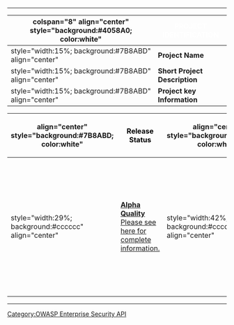 -----

| colspan="8" align="center" style="background:\#4058A0; color:white" | <font color="white">**PROJECT IDENTIFICATION** |
| ------------------------------------------------------------------- | ---------------------------------------------- |
| style="width:15%; background:\#7B8ABD" align="center"               | **Project Name**                               |
| style="width:15%; background:\#7B8ABD" align="center"               | **Short Project Description**                  |
| style="width:15%; background:\#7B8ABD" align="center"               | **Project key Information**                    |

<table>
<thead>
<tr class="header">
<th><p>align="center" style="background:#7B8ABD; color:white"</p></th>
<th><p><font color="black"><strong>Release Status</strong></p></th>
<th><p>align="center" style="background:#7B8ABD; color:white"</p></th>
<th><p><font color="black"><strong>Main Links</strong></p></th>
<th><p>align="center" style="background:#7B8ABD; color:white"</p></th>
<th><p><font color="black"><strong>Related Projects</strong></p></th>
</tr>
</thead>
<tbody>
<tr class="odd">
<td><p>style="width:29%; background:#cccccc" align="center"</p></td>
<td><p><strong><a href=":Category:OWASP_Project_Assessment#Alpha_Quality_Tool_Criteria" title="wikilink">Alpha Quality</a></strong><br />
<a href=":OWASP_Classic_ASP_Security_Project_-_Assessment_Frame" title="wikilink">Please see here for complete information.</a></p></td>
<td><p>style="width:42%; background:#cccccc" align="center"</p></td>
<td><p><a href=":image:OWASP_Classic_ASP_ESAPI.zip" title="wikilink">OWASP Classic ASP ESAPI ZIP</a><br />
<a href=":image:Default.zip" title="wikilink">OWASP Classic ASP Default.asp ZIP</a><br />
<a href="http://code.google.com/p/owasp-esapi-classicasp/">OWASP Classic ASP ESAPI - Google Code Repository</a><br />
<a href=":image:StingerASP1.0.zip" title="wikilink">StingerASP1.0.zip</a><br />
<a href="http://code.google.com/p/owasp-stinger-classic-asp/">OWASP Stinger 1.0 for Classic ASP - Google Code Repository</a><br />
</p></td>
<td><p>style="width:29%; background:#cccccc" align="center"</p></td>
<td><p><a href=":Category:OWASP_Enterprise_Security_API" title="wikilink"><strong>OWASP Enterprise Security API</strong></a><br />
<a href="OWASP_Stinger_Version_1" title="wikilink"><strong>OWASP Stinger Version 1.0</strong></a></p></td>
</tr>
</tbody>
</table>

-----

[Category:OWASP Enterprise Security
API](Category:OWASP_Enterprise_Security_API "wikilink")